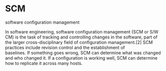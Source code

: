 # SCM


software configuration management

In software engineering, software configuration management (SCM or S/W
CM) is the task of tracking and controlling changes in the software,
part of the larger cross-disciplinary field of configuration
management.\[2\] SCM practices include revision control and the
establishment of baselines. If something goes wrong, SCM can determine
what was changed and who changed it. If a configuration is working well,
SCM can determine how to replicate it across many hosts.

